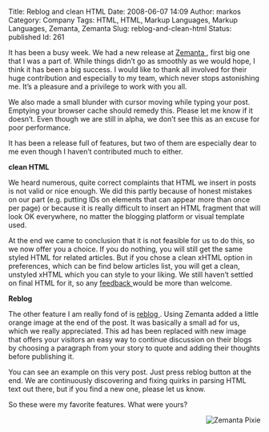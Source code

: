 Title: Reblog and clean HTML
Date: 2008-06-07 14:09
Author: markos
Category: Company
Tags: HTML, HTML, Markup Languages, Markup Languages, Zemanta, Zemanta
Slug: reblog-and-clean-html
Status: published
Id: 261

<html>
 <body>
  <div>
   <p>
    It has been a busy week. We had a new release at
    <a class="zem_slink" href="http://www.zemanta.com/" rel="homepage" title="Zemanta ltd.">
     Zemanta
    </a>
    , first big one that I was a part of. While things didn’t go as smoothly as we would hope, I think it has been a big success. I would like to thank all involved for their huge contribution and especially to my team, which never stops astonishing me. It’s a pleasure and a privilege to work with you all.
   </p>
   <p>
    We also made a small blunder with cursor moving while typing your post. Emptying your browser cache should remedy this. Please let me know if it doesn’t. Even though we are still in alpha, we don’t see this as an excuse for poor performance.
   </p>
   <p>
    It has been a release full of features, but two of them are especially dear to me even though I haven’t contributed much to either.
   </p>
   <p>
    <strong>
     clean HTML
    </strong>
   </p>
   <p>
    We heard numerous, quite correct complaints that HTML we insert in posts is not valid or nice enough. We did this partly because of honest mistakes on our part (e.g. putting IDs on elements that can appear more than once per page) or because it is really difficult to insert an HTML fragment that will look OK everywhere, no matter the blogging platform or visual template used.
   </p>
   <p>
    At the end we came to conclusion that it is not feasible for us to do this, so we now offer you a choice. If you do nothing, you will still get the same styled HTML for related articles. But if you chose a clean xHTML option in preferences, which can be find below articles list, you will get a clean, unstyled xHTML which you can style to your liking. We still haven’t settled on final HTML for it, so any
    <a href="http://getsatisfaction.com/zemanta" title="Zemanta support forum">
     feedback
    </a>
    would be more than welcome.
   </p>
   <p>
    <strong>
     Reblog
    </strong>
   </p>
   <p>
    The other feature I am really fond of is
    <a href="http://www.zemanta.com/reblog/" title="Reblog's homepage">
     reblog
    </a>
    . Using Zemanta added a little orange image at the end of the post. It was basically a small ad for us, which we really appreciated. This ad has been replaced with new image that offers your visitors an easy way to continue discussion on their blogs by choosing a paragraph from your story to quote and adding their thoughts before publishing it.
   </p>
   <p>
    You can see an example on this very post. Just press reblog button at the end. We are continuously discovering and fixing quirks in parsing HTML text out there, but if you find a new one, please let us know.
   </p>
   <p>
    So these were my favorite features. What were yours?
   </p>
   <div class="zemanta-pixie" style="margin-top: 10px; height: 15px;">
    <a class="zemanta-pixie-a" href="http://reblog.zemanta.com/zemified/06dcfd9a-19cd-488c-a265-57084a83da54/" title="Zemified by Zemanta">
     <img alt="Zemanta Pixie" class="zemanta-pixie-img" src="http://img.zemanta.com/reblog_a.png?x-id=06dcfd9a-19cd-488c-a265-57084a83da54" style="border: medium none; float: right;"/>
    </a>
   </div>
  </div>
 </body>
</html>